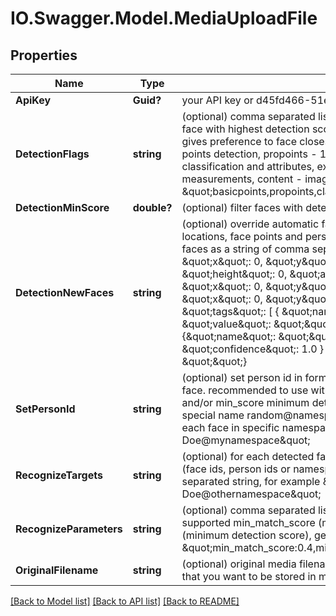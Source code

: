 # IO.Swagger.Model.MediaUploadFile
## Properties

Name | Type | Description | Notes
------------ | ------------- | ------------- | -------------
**ApiKey** | **Guid?** | your API key or d45fd466-51e2-4701-8da8-04351c872236 | 
**DetectionFlags** | **string** | (optional) comma separated list of detection flags: bestface - return only face with highest detection score, centerface - same as bestface but gives preference to face closest to image center, basicpoints - 22 basic points detection, propoints - 101 pro points detection, classifiers - face classification and attributes, extended - extended color and geometric measurements, content - image content detection.  for example: \&quot;basicpoints,propoints,classifiers,content\&quot; | [optional] 
**DetectionMinScore** | **double?** | (optional) filter faces with detection score lower than min_score. | [optional] 
**DetectionNewFaces** | **string** | (optional) override automatic faces detection and manually specify faces locations, face points and person ids to assign.  provide a list of new faces as a string of comma separated entries with following template: { \&quot;x\&quot;: 0, \&quot;y\&quot;: 0, \&quot;width\&quot;: 0, \&quot;height\&quot;: 0, \&quot;angle\&quot;: 0, \&quot;points\&quot;: [ { \&quot;x\&quot;: 0, \&quot;y\&quot;: 0, \&quot;type\&quot;: 0 }, { \&quot;x\&quot;: 0, \&quot;y\&quot;: 0, \&quot;type\&quot;: 0 }], \&quot;tags\&quot;: [ { \&quot;name\&quot;: \&quot;\&quot;,  \&quot;value\&quot;: \&quot;\&quot;,  \&quot;confidence\&quot;: 1.0 }, {\&quot;name\&quot;: \&quot;\&quot;, \&quot;value\&quot;: \&quot;\&quot;, \&quot;confidence\&quot;: 1.0 } ], \&quot;set_person_id\&quot;: \&quot;\&quot;} | [optional] 
**SetPersonId** | **string** | (optional) set person id in format name@namespace to each detected face. recommended to use with detection_flags bestface, centerface and/or min_score minimum detection score parameter. you can use special name random@namespace to assign random unique name to each face in specific namespace.  for example: \&quot;John Doe@mynamespace\&quot; | [optional] 
**RecognizeTargets** | **string** | (optional) for each detected face run recognize against specified targets (face ids, person ids or namespaces).  provide a list of targets as comma separated string, for example \&quot;all@mynamespace,John Doe@othernamespace\&quot; | [optional] 
**RecognizeParameters** | **string** | (optional) comma separated list of recognition parameters, currently supported min_match_score (minimum recognition score), min_score (minimum detection score), gender and race filter.  for example: \&quot;min_match_score:0.4,min_score:0.2,gender:male,race:white\&quot; | [optional] 
**OriginalFilename** | **string** | (optional) original media filename, path, uri or your application specific id that you want to be stored in media metadata for reference. | [optional] 

[[Back to Model list]](../README.md#documentation-for-models) [[Back to API list]](../README.md#documentation-for-api-endpoints) [[Back to README]](../README.md)

